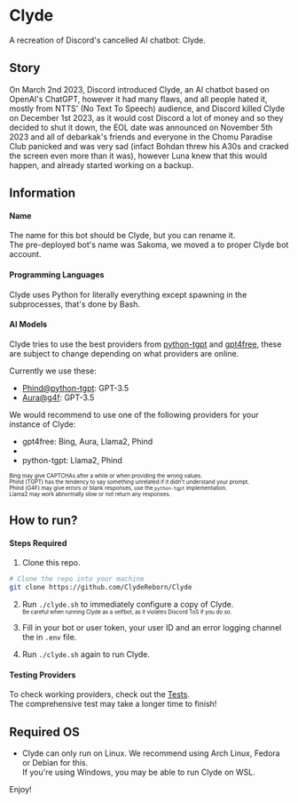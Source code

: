 # Clyde
A recreation of Discord's cancelled AI chatbot: Clyde.

## Story
On March 2nd 2023, Discord introduced Clyde, an AI chatbot based on OpenAI's ChatGPT, however it had many flaws, and all people hated it, mostly from NTTS' (No Text To Speech) audience, and Discord killed Clyde on December 1st 2023, as it would cost Discord a lot of money and so they decided to shut it down, the EOL date was announced on November 5th 2023 and all of debarkak's friends and everyone in the Chomu Paradise Club panicked and was very sad (infact Bohdan threw his A30s and cracked the screen even more than it was), however Luna knew that this would happen, and already started working on a backup.

## Information
#### Name
The name for this bot should be Clyde, but you can rename it.<br>
The pre-deployed bot's name was Sakoma, we moved a to proper Clyde bot account.

#### Programming Languages
Clyde uses Python for literally everything except spawning in the subprocesses, that's done by Bash.

#### AI Models
Clyde tries to use the best providers from [python-tgpt](https://github.com/Simatwa/python-tgpt) and [gpt4free](https://github.com/xtekky/gpt4free), these are subject to change depending on what providers are online.

Currently we use these:
- [Phind@python-tgpt](https://github.com/Simatwa/python-tgpt/blob/main/src/pytgpt/phind/main.py): GPT-3.5
- [Aura@g4f](https://github.com/xtekky/gpt4free/blob/main/g4f/Provider/Aura.py): GPT-3.5

We would recommend to use one of the following providers for your instance of Clyde:
- gpt4free: Bing, Aura, Llama2, Phind
- 
- python-tgpt: Llama2, Phind

<sub><sup>Bing may give CAPTCHAs after a while or when providing the wrong values.</sub></sup><br>
<sub><sup>Phind (TGPT) has the tendency to say something unrelated if it didn't understand your prompt.</sub></sup><br>
<sub><sup>Phind (G4F) may give errors or blank responses, use the `python-tgpt` implementation.</sub></sup><br>
<sub><sup>Llama2 may work abnormally slow or not return any responses.</sub></sup>

## How to run?
#### Steps Required
1. Clone this repo.
```sh
# Clone the repo into your machine
git clone https://github.com/ClydeReborn/Clyde
```

2. Run `./clyde.sh` to immediately configure a copy of Clyde.<br>
<sub><sup>Be careful when running Clyde as a selfbot, as it violates Discord ToS if you do so.</sub></sup>

3. Fill in your bot or user token, your user ID and an error logging channel the in `.env` file.

4. Run `./clyde.sh` again to run Clyde.
#### Testing Providers
To check working providers, check out the [Tests](https://github.com/ClydeReborn/Tests).<br>
The comprehensive test may take a longer time to finish!

## Required OS
* Clyde can only run on Linux. We recommend using Arch Linux, Fedora or Debian for this.<br>
If you're using Windows, you may be able to run Clyde on WSL.

Enjoy!
